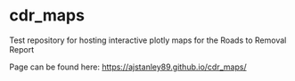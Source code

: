 # cdr_maps
Test repository for hosting interactive plotly maps for the Roads to Removal Report

Page can be found here:
https://ajstanley89.github.io/cdr_maps/
